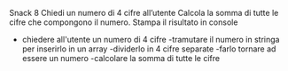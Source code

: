 Snack 8
Chiedi un numero di 4 cifre all’utente
Calcola la somma di tutte le cifre che compongono il numero.
Stampa il risultato in console


- chiedere all'utente un numero di 4 cifre
-tramutare il numero in stringa per inserirlo in un array 
-dividerlo in 4 cifre separate
-farlo tornare ad essere un numero
-calcolare la somma di tutte le cifre 
        